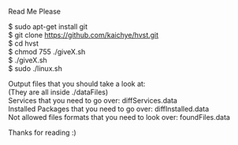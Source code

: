 Read Me Please

$ sudo apt-get install git <br/>
$ git clone https://github.com/kaichye/hvst.git <br/>
$ cd hvst <br/>
$ chmod 755 ./giveX.sh <br/>
$ ./giveX.sh <br/>
$ sudo ./linux.sh

Output files that you should take a look at: <br/>
(They are all inside ./dataFiles) <br/>
Services that you need to go over: diffServices.data <br/>
Installed Packages that you need to go over: diffInstalled.data <br/>
Not allowed files formats that you need to look over: foundFiles.data <br/>

Thanks for reading :)
